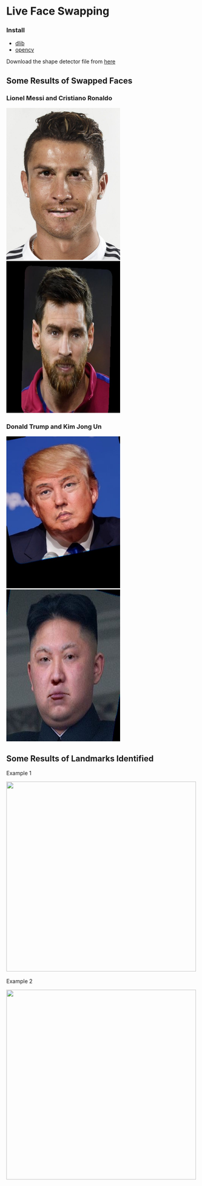 # Live Face Swapping

### Install

 - [dlib](https://github.com/davisking/dlib)
 - [opencv](https://opencv.com)

Download the shape detector file from [here](http://dlib.net/files/shape_predictor_68_face_landmarks.dat.bz2)

## Some Results of Swapped Faces


### Lionel Messi and Cristiano Ronaldo

<img src="https://github.com/Ankitjaiswal1201/Computer-Vision/blob/master/Face_Swapper/RSM.jpg" alt="" data-canonical-src="https://github.com/Ankitjaiswal1201/Computer-Vision/blob/master/Face_Swapper/RSM.jpg" width="300" height="400" />


<img src="https://github.com/Ankitjaiswal1201/Computer-Vision/blob/master/Face_Swapper/MSR.jpg" alt="" data-canonical-src="https://github.com/Ankitjaiswal1201/Computer-Vision/blob/master/Face_Swapper/MSR.jpg" width="300" height="400" />



### Donald Trump and Kim Jong Un

<img src="https://github.com/Ankitjaiswal1201/Computer-Vision/blob/master/Face_Swapper/TSK.jpg" alt="" data-canonical-src="https://github.com/Ankitjaiswal1201/Computer-Vision/blob/master/Face_Swapper/RSM.jpg" width="300" height="400" />


<img src="https://github.com/Ankitjaiswal1201/Computer-Vision/blob/master/Face_Swapper/KST.jpg" alt="" data-canonical-src="https://github.com/Ankitjaiswal1201/Computer-Vision/blob/master/Face_Swapper/RSM.jpg" width="300" height="400" />



## Some Results of Landmarks Identified


Example 1

<img src="https://github.com/Ankitjaiswal1201/Computer-Vision/tree/master/Face_Swapper/Example%201.png" alt="" data-canonical-src="https://github.com/Ankitjaiswal1201/Computer-Vision/tree/master/Face_Swapper/Example%201.png" width="500" height="500" />


Example 2 

<img src="https://github.com/Ankitjaiswal1201/Computer-Vision/tree/master/Face_Swapper/Example%202.png" alt="" data-canonical-src="https://github.com/Ankitjaiswal1201/Computer-Vision/tree/master/Face_Swapper/Example%202.png" width="500" height="500" />
